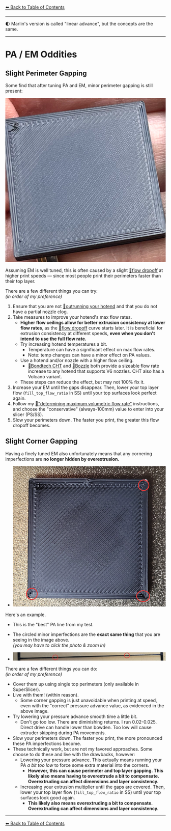 [:arrow_left: Back to Table of Contents](/README.md)

---
:first_quarter_moon: Marlin's version is called "linear advance", but the concepts are the same.

---
# PA / EM Oddities
## Slight Perimeter Gapping
Some find that after tuning PA and EM, minor perimeter gapping is still present:

![](/images/pa_em_oddities/perim-gapping-print.png)

Assuming EM is well tuned, this is often caused by a slight [:page_facing_up:flow dropoff](/articles/determining_max_volumetric_flow_rate.md#flow-dropoff) at higher print speeds — since most people print their perimeters faster than their top layer.

There are a few different things you can try:\
*(in order of my preference)*
1. Ensure that you are not [:page_facing_up:outrunning your hotend](https://github.com/AndrewEllis93/Print-Tuning-Guide/blob/main/articles/determining_max_volumetric_flow_rate.md) and that you do not have a partial nozzle clog.
2. Take measures to improve your hotend's max flow rates.
    - **Higher flow ceilings allow for better extrusion consistency at lower flow rates**, as the [:page_facing_up:flow dropoff](/articles/determining_max_volumetric_flow_rate.md#flow-dropoff) curve starts later. It is beneficial for extrusion consistency at different speeds, **even when you don't intend to use the full flow rate.**
    - Try increasing hotend temperatures a bit.
        - Temperature can have a significant effect on max flow rates. 
        - Note: temp changes can have a minor effect on PA values.
    - Use a hotend and/or nozzle with a higher flow ceiling.
        - [:page_facing_up:Bondtech CHT](https://www.bondtech.se/product-category/nozzles/bondtech-nozzles/bondtech-cht/) and [:page_facing_up:Bozzle](https://www.fabreeko.com/products/bozzle-0-5mm-full-tungsten-carbide-nozzle-by-rentable-socks) both provide a sizeable flow rate increase to any hotend that supports V6 nozzles. CHT also has a Volcano variant.
    - These steps can reduce the effect, but may not 100% fix it.
5. Increase your EM until the gaps disappear. Then, lower your top layer flow (`fill_top_flow_ratio` in SS) until your top surfaces look perfect again.
6. Follow my [:page_facing_up:"determining maximum volumetric flow rate"](/articles/determining_max_volumetric_flow_rate.md) instructions, and choose the "conservative" (always-100mm) value to enter into your slicer (PS/SS).
7. Slow your perimeters down. The faster you print, the greater this flow dropoff becomes.

## Slight Corner Gapping

Having a finely tuned EM also unfortunately means that any cornering imperfections are **no longer hidden by overextrusion.** 

- ![](/images/pa_em_oddities/corner-gapping-print.png)

Here's an example.

- This is the "best" PA line from my test.

- The circled minor imperfections are the **exact same thing** that you are seeing in the image above.\
*(you may have to click the photo & zoom in)*
- ![](/images/pa_em_oddities/corner-gapping.png)

There are a few different things you can do:\
*(in order of my preference)*
- Cover them up using single top perimeters (only available in SuperSlicer).
- Live with them! (within reason). 
    - Some corner gapping is just unavoidable when printing at speed, even with the "correct" pressure advance value, as evidenced in the above image.
- Try lowering your pressure advance smooth time a little bit. 
    - Don't go too low. There are diminishing returns. I run 0.02-0.025. Direct drive can handle lower than bowden. Too low will cause extruder skipping during PA movements.
- Slow your perimeters down. The faster you print, the more pronounced these PA imperfections become.
- These technically work, but are not my favored approaches. Some choose to do these and live with the drawbacks, however:
    - Lowering your pressure advance. This actually means running your PA *a bit too low* to force some extra material into the corners. 
        - **However, this can cause perimeter and top layer gapping. This likely also means having to overextrude a bit to compensate. Overextruding can affect dimensions and layer consistency.**
    - Increasing your extrusion multiplier until the gaps are covered. Then, lower your top layer flow (`fill_top_flow_ratio` in SS) until your top surfaces look good again. 
        - **This likely also means overextruding a bit to compensate. Overextruding can affect dimensions and layer consistency.**


---

[:arrow_left: Back to Table of Contents](/README.md)